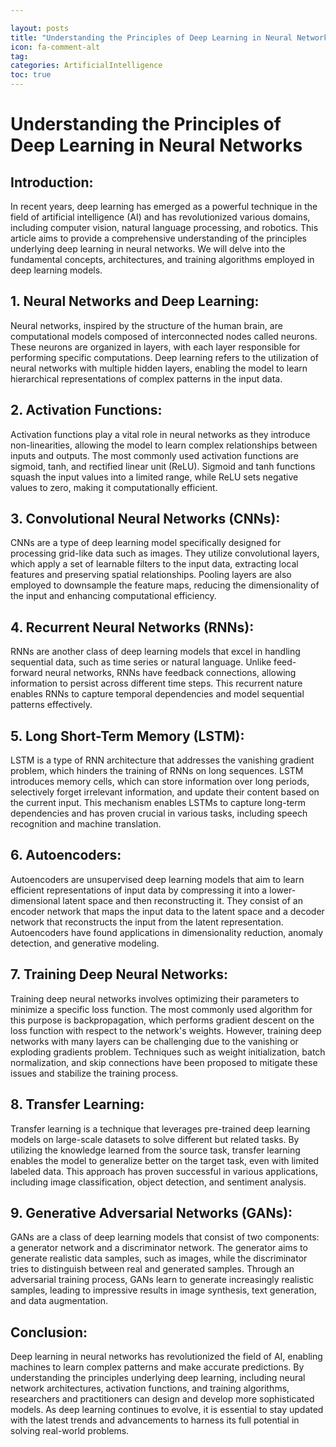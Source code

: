 ```yaml
---

layout: posts
title: "Understanding the Principles of Deep Learning in Neural Networks"
icon: fa-comment-alt
tag:      
categories: ArtificialIntelligence
toc: true
---
```




# Understanding the Principles of Deep Learning in Neural Networks

## Introduction:

In recent years, deep learning has emerged as a powerful technique in the field of artificial intelligence (AI) and has revolutionized various domains, including computer vision, natural language processing, and robotics. This article aims to provide a comprehensive understanding of the principles underlying deep learning in neural networks. We will delve into the fundamental concepts, architectures, and training algorithms employed in deep learning models.

## 1. Neural Networks and Deep Learning:

Neural networks, inspired by the structure of the human brain, are computational models composed of interconnected nodes called neurons. These neurons are organized in layers, with each layer responsible for performing specific computations. Deep learning refers to the utilization of neural networks with multiple hidden layers, enabling the model to learn hierarchical representations of complex patterns in the input data.

## 2. Activation Functions:

Activation functions play a vital role in neural networks as they introduce non-linearities, allowing the model to learn complex relationships between inputs and outputs. The most commonly used activation functions are sigmoid, tanh, and rectified linear unit (ReLU). Sigmoid and tanh functions squash the input values into a limited range, while ReLU sets negative values to zero, making it computationally efficient.

## 3. Convolutional Neural Networks (CNNs):

CNNs are a type of deep learning model specifically designed for processing grid-like data such as images. They utilize convolutional layers, which apply a set of learnable filters to the input data, extracting local features and preserving spatial relationships. Pooling layers are also employed to downsample the feature maps, reducing the dimensionality of the input and enhancing computational efficiency.

## 4. Recurrent Neural Networks (RNNs):

RNNs are another class of deep learning models that excel in handling sequential data, such as time series or natural language. Unlike feed-forward neural networks, RNNs have feedback connections, allowing information to persist across different time steps. This recurrent nature enables RNNs to capture temporal dependencies and model sequential patterns effectively.

## 5. Long Short-Term Memory (LSTM):

LSTM is a type of RNN architecture that addresses the vanishing gradient problem, which hinders the training of RNNs on long sequences. LSTM introduces memory cells, which can store information over long periods, selectively forget irrelevant information, and update their content based on the current input. This mechanism enables LSTMs to capture long-term dependencies and has proven crucial in various tasks, including speech recognition and machine translation.

## 6. Autoencoders:

Autoencoders are unsupervised deep learning models that aim to learn efficient representations of input data by compressing it into a lower-dimensional latent space and then reconstructing it. They consist of an encoder network that maps the input data to the latent space and a decoder network that reconstructs the input from the latent representation. Autoencoders have found applications in dimensionality reduction, anomaly detection, and generative modeling.

## 7. Training Deep Neural Networks:

Training deep neural networks involves optimizing their parameters to minimize a specific loss function. The most commonly used algorithm for this purpose is backpropagation, which performs gradient descent on the loss function with respect to the network's weights. However, training deep networks with many layers can be challenging due to the vanishing or exploding gradients problem. Techniques such as weight initialization, batch normalization, and skip connections have been proposed to mitigate these issues and stabilize the training process.

## 8. Transfer Learning:

Transfer learning is a technique that leverages pre-trained deep learning models on large-scale datasets to solve different but related tasks. By utilizing the knowledge learned from the source task, transfer learning enables the model to generalize better on the target task, even with limited labeled data. This approach has proven successful in various applications, including image classification, object detection, and sentiment analysis.

## 9. Generative Adversarial Networks (GANs):

GANs are a class of deep learning models that consist of two components: a generator network and a discriminator network. The generator aims to generate realistic data samples, such as images, while the discriminator tries to distinguish between real and generated samples. Through an adversarial training process, GANs learn to generate increasingly realistic samples, leading to impressive results in image synthesis, text generation, and data augmentation.

## Conclusion:

Deep learning in neural networks has revolutionized the field of AI, enabling machines to learn complex patterns and make accurate predictions. By understanding the principles underlying deep learning, including neural network architectures, activation functions, and training algorithms, researchers and practitioners can design and develop more sophisticated models. As deep learning continues to evolve, it is essential to stay updated with the latest trends and advancements to harness its full potential in solving real-world problems.